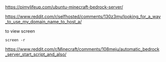 https://pimylifeup.com/ubuntu-minecraft-bedrock-server/

https://www.reddit.com/r/selfhosted/comments/130z3my/looking_for_a_way_to_use_my_domain_name_to_host_a/

to view screen 
````
screen -r
````

https://www.reddit.com/r/Minecraft/comments/108meju/automatic_bedrock_server_start_script_and_also/

